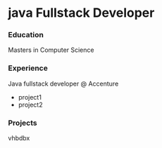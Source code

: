 # java Fullstack Developer

### Education
Masters in Computer Science

### Experience
Java fullstack developer @ Accenture
 - project1
 - project2

### Projects
vhbdbx

